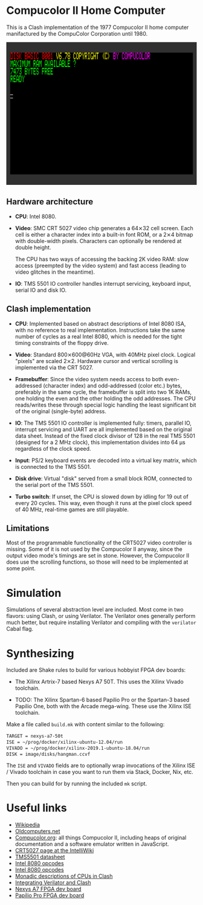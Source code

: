 # Compucolor II Home Computer

This is a Clash implementation of the 1977 Compucolor II home computer
manifactured by the CompuColor Corporation until 1980.

![Compucolor II just booting up in simulation](vga-full-boot.png)

## Hardware architecture

* **CPU**: Intel 8080.

* **Video**: SMC CRT 5027 video chip generates a 64⨯32 cell
  screen. Each cell is either a character index into a built-in font
  ROM, or a 2⨯4 bitmap with double-width pixels. Characters can
  optionally be rendered at double height.

  The CPU has two ways of accessing the backing 2K video RAM: slow
  access (preempted by the video system) and fast access (leading to
  video glitches in the meantime).

* **IO**: TMS 5501 IO controller handles interrupt servicing, keyboard
  input, serial IO and disk IO.


## Clash implementation

* **CPU**: Implemented based on abstract descriptions of Intel 8080 ISA,
  with no reference to real implementation. Instructions take the same
  number of cycles as a real Intel 8080, which is needed for the tight
  timing constraints of the floppy drive.

* **Video**: Standard 800⨯600@60Hz VGA, with 40MHz pixel clock.
  Logical "pixels" are scaled 2⨯2. Hardware cursor and vertical
  scrolling is implemented via the CRT 5027.

* **Framebuffer**: Since the video system needs access to both
  even-addressed (character index) and odd-addressed (color etc.)
  bytes, preferably in the same cycle, the framebuffer is split into
  two 1K RAMs, one holding the even and the other holding the odd
  addresses. The CPU reads/writes these through special logic handling
  the least significant bit of the original (single-byte) address.

* **IO**: The TMS 5501 IO controller is implemented fully: timers,
  parallel IO, interrupt servicing and UART are all implemented based
  on the original data sheet. Instead of the fixed clock divisor of
  128 in the real TMS 5501 (designed for a 2 MHz clock), this
  implementation divides into 64 μs regardless of the clock speed.

* **Input**: PS/2 keyboard events are decoded into a virtual key
  matrix, which is connected to the TMS 5501.
  
* **Disk drive**: Virtual "disk" served from a small block ROM,
  connected to the serial port of the TMS 5501.
  
* **Turbo switch**: If unset, the CPU is slowed down by idling for 19
  out of every 20 cycles. This way, even though it runs at the pixel
  clock speed of 40 MHz, real-time games are still playable. 


## Limitations

Most of the programmable functionality of the CRT5027 video controller
is missing. Some of it is not used by the Compucolor II anyway, since
the output video mode's timings are set in stone. However, the
Compucolor II does use the scrolling functions, so those will need to
be implemented at some point.


# Simulation

Simulations of several abstraction level are included. Most come in
two flavors: using Clash, or using Verilator. The Verilator ones
generally perform much better, but require installing Verilator and
compiling with the `verilator` Cabal flag.

# Synthesizing

Included are Shake rules to build for various hobbyist FPGA dev
boards:

* The Xilinx Artrix-7 based Nexys A7 50T. This uses the Xilinx Vivado
  toolchain.

* TODO: The Xilinx Spartan-6 based Papilio Pro or the Spartan-3 based
  Papilio One, both with the Arcade mega-wing. These use the Xilinx ISE
  toolchain.

Make a file called `build.mk` with content similar to the following:

```
TARGET = nexys-a7-50t
ISE = ~/prog/docker/xilinx-ubuntu-12.04/run
VIVADO = ~/prog/docker/xilinx-2019.1-ubuntu-18.04/run
DISK = image/disks/hangman.ccvf
```

The `ISE` and `VIVADO` fields are to optionally wrap invocations of
the Xilinx ISE / Vivado toolchain in case you want to run them via
Stack, Docker, Nix, etc.

Then you can build for by running the included `mk` script.


# Useful links

* [Wikipedia](https://en.wikipedia.org/wiki/Compucolor_II)
* [Oldcomputers.net](http://oldcomputers.net/compucolor-ii.html)
* [Compucolor.org](http://www.compucolor.org/): all things Compucolor
  II, including heaps of original documentation and a software
  emulator written in JavaScript.
* [CRT5027 page at the IntelliWiki](http://wiki.intellivision.us/index.php?title=TMS9927_CRT_Controller)
* [TMS5501 datasheet](https://amaus.net/static/S100/TI/datasheet/Texas%20Instruments%20TMS5501%20Specification%20197608.pdf)
* [Intel 8080 opcodes](http://pastraiser.com/cpu/i8080/i8080_opcodes.html)
* [Intel 8080 opcodes](http://www.classiccmp.org/dunfield/r/8080.txt)
* [Monadic descriptions of CPUs in Clash](https://gergo.erdi.hu/blog/2018-09-30-composable_cpu_descriptions_in_c_ash,_and_wrap-up_of_retrochallenge_2018_09/)
* [Integrating Verilator and Clash](https://gergo.erdi.hu/blog/2020-05-07-integrating_verilator_and_clash_via_cabal/)
* [Nexys A7 FPGA dev board](https://reference.digilentinc.com/reference/programmable-logic/nexys-a7/start)
* [Papilio Pro FPGA dev board](https://papilio.cc/index.php?n=Papilio.PapilioPro)
